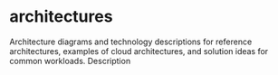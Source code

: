 # architectures
Architecture diagrams and technology descriptions for reference architectures, examples of cloud architectures, and solution ideas for common workloads.
Description
